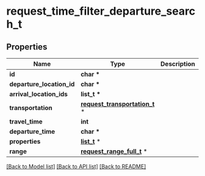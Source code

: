 # request_time_filter_departure_search_t

## Properties
Name | Type | Description | Notes
------------ | ------------- | ------------- | -------------
**id** | **char \*** |  | 
**departure_location_id** | **char \*** |  | 
**arrival_location_ids** | **list_t \*** |  | 
**transportation** | [**request_transportation_t**](request_transportation.md) \* |  | 
**travel_time** | **int** |  | 
**departure_time** | **char \*** |  | 
**properties** | [**list_t**](request_time_filter_property.md) \* |  | 
**range** | [**request_range_full_t**](request_range_full.md) \* |  | [optional] 

[[Back to Model list]](../README.md#documentation-for-models) [[Back to API list]](../README.md#documentation-for-api-endpoints) [[Back to README]](../README.md)


